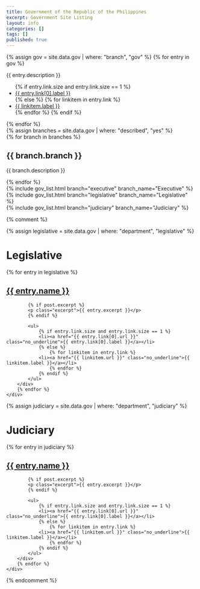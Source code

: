 ```yaml
---
title: Government of the Republic of the Philippines
excerpt: Government Site Listing
layout: info
categories: []
tags: []
published: true
---
```


<div class="gov_definition">
{% assign gov = site.data.gov | where: "branch", "gov" %}
{% for entry in gov %}
<p>{{ entry.description }}</p>
<ul>
    {% if entry.link.size and entry.link.size == 1 %}
    <li><a href="{{ entry.link[0].url }}" class="no_underline">{{ entry.link[0].label }}</a></li>
    {% else %}
        {% for linkitem in entry.link %}
    <li><a href="{{ linkitem.url }}" class="no_underline">{{ linkitem.label }}</a></li>
        {% endfor %}
    {% endif %}
</ul>
{% endfor %}
</div>

<div class="branch_definition">
{% assign branches = site.data.gov | where: "described", "yes" %}
<div class="block block_default_fonts">
    <div class="entries">
    {% for branch in branches %}
        <div class="entry">
            <h2>{{ branch.branch }}</h2>
            <p>{{ branch.description }}</p>
        </div>
    {% endfor %}
    </div>
</div>
</div>

<div class="left_container">
{% include gov_list.html branch="executive" branch_name="Executive" %}
</div>

<div class="mid_container">
{% include gov_list.html branch="legislative" branch_name="Legislative" %}
</div>

<div class="right_container">
{% include gov_list.html branch="judiciary" branch_name="Judiciary" %}
</div>

{% comment %}


{% assign legislative = site.data.gov | where: "department", "legislative" %}
<div class="block sub_block block_default_fonts">
    <h1>Legislative</h1>
    <div class="entries">
        {% for entry in legislative %}
        <div class="entry">
            <h2><a href="{{ entry.url }}.html">{{ entry.name }}</a></h2>

            {% if post.excerpt %}
            <p class="excerpt">{{ entry.excerpt }}</p>
            {% endif %}

            <ul>
                {% if entry.link.size and entry.link.size == 1 %}
                <li><a href="{{ entry.link[0].url }}" class="no_underline">{{ entry.link[0].label }}</a></li>
                {% else %}
                    {% for linkitem in entry.link %}
                <li><a href="{{ linkitem.url }}" class="no_underline">{{ linkitem.label }}</a></li>
                    {% endfor %}
                {% endif %}
            </ul>
        </div>
        {% endfor %}
    </div>
</div>
</div>

<div class="right_container">
{% assign judiciary = site.data.gov | where: "department", "judiciary" %}
<div class="block sub_block block_default_fonts">
    <h1>Judiciary</h1>
    <div class="entries">
        {% for entry in judiciary %}
        <div class="entry">
            <h2><a href="{{ entry.url }}.html">{{ entry.name }}</a></h2>

            {% if post.excerpt %}
            <p class="excerpt">{{ entry.excerpt }}</p>
            {% endif %}

            <ul>
                {% if entry.link.size and entry.link.size == 1 %}
                <li><a href="{{ entry.link[0].url }}" class="no_underline">{{ entry.link[0].label }}</a></li>
                {% else %}
                    {% for linkitem in entry.link %}
                <li><a href="{{ linkitem.url }}" class="no_underline">{{ linkitem.label }}</a></li>
                    {% endfor %}
                {% endif %}
            </ul>
        </div>
        {% endfor %}
    </div>
</div>
</div>
{% endcomment %}
